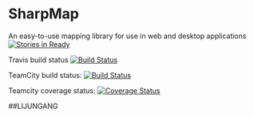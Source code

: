 # SharpMap
An easy-to-use mapping library for use in web and desktop applications
[![Stories in Ready](https://badge.waffle.io/SharpMap/SharpMap.png?label=ready&title=Ready)](http://waffle.io/SharpMap/SharpMap)

Travis build status [![Build Status](https://travis-ci.org/SharpMap/SharpMap.svg?branch=Branches%2F1.0)](https://travis-ci.org/SharpMap/SharpMap)

TeamCity build status: [![Build Status](https://img.shields.io/teamcity/codebetter/bt975.svg)](http://teamcity.codebetter.com/viewType.html?buildTypeId=bt975)

Teamcity coverage status: [![Coverage Status](https://img.shields.io/teamcity/coverage/bt976.svg)](http://teamcity.codebetter.com/viewType.html?buildTypeId=bt976)


##LIJUNGANG
